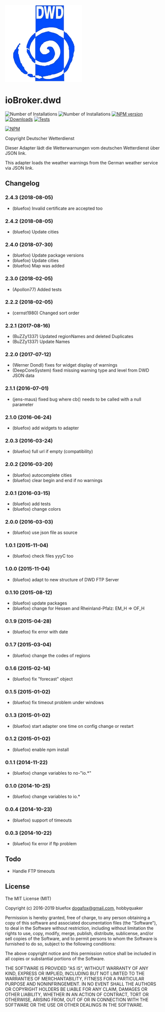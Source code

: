![Logo](admin/dwd.png)
# ioBroker.dwd

![Number of Installations](http://iobroker.live/badges/dwd-installed.svg) ![Number of Installations](http://iobroker.live/badges/dwd-stable.svg) [![NPM version](http://img.shields.io/npm/v/iobroker.dwd.svg)](https://www.npmjs.com/package/iobroker.dwd)
[![Downloads](https://img.shields.io/npm/dm/iobroker.dwd.svg)](https://www.npmjs.com/package/iobroker.dwd)
[![Tests](https://travis-ci.org/ioBroker/ioBroker.dwd.svg?branch=master)](https://travis-ci.org/ioBroker/ioBroker.dwd)

[![NPM](https://nodei.co/npm/iobroker.dwd.png?downloads=true)](https://nodei.co/npm/iobroker.dwd/)

Copyright Deutscher Wetterdienst

Dieser Adapter lädt die Wetterwarnungen vom deutschen Wetterdienst über JSON link.

This adapter loads the weather warnings from the German weather service via JSON link.

## Changelog
### 2.4.3 (2018-08-05)
* (bluefox) Invalid certificate are accepted too

### 2.4.2 (2018-08-05)
* (bluefox) Update cities

### 2.4.0 (2018-07-30)
* (bluefox) Update package versions
* (bluefox) Update cities
* (bluefox) Map was added

### 2.3.0 (2018-02-05)
* (Apollon77) Added tests

### 2.2.2 (2018-02-05)
* (cernst1980) Changed sort order

### 2.2.1 (2017-08-16)
* (BuZZy1337) Updated regionNames and deleted Duplicates
* (BuZZy1337) Update Names

### 2.2.0 (2017-07-12)
* (Werner Dondl) fixes for widget display of warnings
* (DeepCoreSystem) fixed missing warning type and level from DWD JSON data

### 2.1.1 (2016-07-01)
* (jens-maus) fixed bug where cb() needs to be called with a null parameter

### 2.1.0 (2016-06-24)
* (bluefox) add widgets to adapter

### 2.0.3 (2016-03-24)
* (bluefox) full url if empty (compatibility)

### 2.0.2 (2016-03-20)
* (bluefox) autocomplete cities
* (bluefox) clear begin and end if no warnings

### 2.0.1 (2016-03-15)
* (bluefox) add tests
* (bluefox) change colors

### 2.0.0 (2016-03-03)
* (bluefox) use json file as source

### 1.0.1 (2015-11-04)
* (bluefox) check files yyyC too

### 1.0.0 (2015-11-04)
* (bluefox) adapt to new structure of DWD FTP Server

### 0.1.10 (2015-08-12)
* (bluefox) update packages
* (bluefox) change for Hessen and Rheinland-Pfalz: EM_H => OF_H

### 0.1.9 (2015-04-28)
* (bluefox) fix error with date

### 0.1.7 (2015-03-04)
* (bluefox) change the codes of regions

### 0.1.6 (2015-02-14)
* (bluefox) fix "forecast" object

### 0.1.5 (2015-01-02)
* (bluefox) fix timeout problem under windows

### 0.1.3 (2015-01-02)
* (bluefox) start adapter one time on config change or restart

### 0.1.2 (2015-01-02)
* (bluefox) enable npm install

### 0.1.1 (2014-11-22)
* (bluefox) change variables to no-"io.*"

### 0.1.0 (2014-10-25)
* (bluefox) change variables to io.*

### 0.0.4 (2014-10-23)
* (bluefox) support of timeouts

### 0.0.3 (2014-10-22)
* (bluefox) fix error if ftp problem

## Todo

* Handle FTP timeouts

## License

The MIT License (MIT)

Copyright (c) 2016-2019 bluefox <dogafox@gmail.com>, hobbyquaker

Permission is hereby granted, free of charge, to any person obtaining a copy
of this software and associated documentation files (the "Software"), to deal
in the Software without restriction, including without limitation the rights
to use, copy, modify, merge, publish, distribute, sublicense, and/or sell
copies of the Software, and to permit persons to whom the Software is
furnished to do so, subject to the following conditions:

The above copyright notice and this permission notice shall be included in all
copies or substantial portions of the Software.

THE SOFTWARE IS PROVIDED "AS IS", WITHOUT WARRANTY OF ANY KIND, EXPRESS OR
IMPLIED, INCLUDING BUT NOT LIMITED TO THE WARRANTIES OF MERCHANTABILITY,
FITNESS FOR A PARTICULAR PURPOSE AND NONINFRINGEMENT. IN NO EVENT SHALL THE
AUTHORS OR COPYRIGHT HOLDERS BE LIABLE FOR ANY CLAIM, DAMAGES OR OTHER
LIABILITY, WHETHER IN AN ACTION OF CONTRACT, TORT OR OTHERWISE, ARISING FROM,
OUT OF OR IN CONNECTION WITH THE SOFTWARE OR THE USE OR OTHER DEALINGS IN THE
SOFTWARE.
